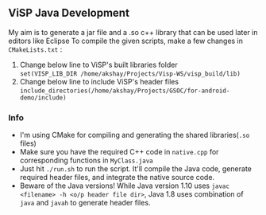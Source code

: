 ## ViSP Java Development

My aim is to generate a jar file and a .so c++ library that can be used later in editors like Eclipse
To compile the given scripts, make a few changes in `CMakeLists.txt` :
1. Change below line to ViSP's built libraries folder  
```set(VISP_LIB_DIR /home/akshay/Projects/Visp-WS/visp_build/lib)```
2. Change below line to include ViSP's header files  
```include_directories(/home/akshay/Projects/GSOC/for-android-demo/include)```

### Info
+ I'm using CMake for compiling and generating the shared libraries(`.so` files)
+ Make sure you have the required C++ code in `native.cpp` for corresponding functions in `MyClass.java`
+ Just hit `./run.sh` to run the script. It'll compile the Java code, generate required header files, and integrate the native source code.
+ Beware of the Java versions! While Java version 1.10 uses `javac <filename> -h <o/p header file dir>`, Java 1.8 uses combination of `java` and `javah` to generate header files.
